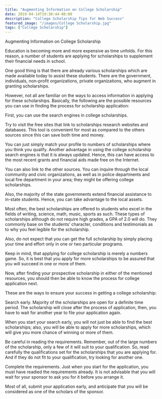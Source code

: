 ```yaml
---
title: "Augmenting Information on College Scholarship"
date: 2019-04-14T19:30:44-08:00
description: "College Scholarship Tips for Web Success"
featured_image: "/images/College Scholarship.jpg"
tags: ["College Scholarship"]
---
```


Augmenting Information on College Scholarship


Education is becoming more and more expensive as time unfolds. For this reason, a number of students are applying for scholarships to supplement their financial needs in school. 

One good thing is that there are already various scholarships which are made available today to assist these students. There are the government, individuals, non-profit organizations, private organizations, who augment in granting scholarships. 

However, not all are familiar on the ways to access information in applying for these scholarships. Basically, the following are the possible resources you can use in finding the process for scholarship application:

First, you can use the search engines in college scholarships. 

Try to visit the free sites that link to scholarships research websites and databases. This tool is convenient for most as compared to the others sources since this can save both time and money. 

You can just simply match your profile to numbers of scholarships where you think you qualify. Another advantage in using the college scholarship search engines is that it is always updated. Hence, this can have access to the most recent grants and financial aids made free on the Internet. 

You can also link to the other sources. You can inquire through the local community and civic organizations, as well as in police departments and local fire department in your area; they might be offering college scholarships. 

Also, the majority of the state governments extend financial assistance to in-state students. Hence, you can take advantage to the local assets.

Most often, the best scholarships are offered to students who excel in the fields of writing, science, math, music, sports as such. These types of scholarships although do not require high grades, a GPA of 2.0 will do. They commonly base on the students’ character, conditions and testimonials as to why you feel legible for the scholarship. 

Also, do not expect that you can get the full scholarship by simply placing your time and effort only in one or two particular programs. 

Keep in mind, that applying for college scholarship is merely a numbers game. So, it is best that you apply for more scholarships to be assured that you will succeed in one or more of them. 

Now, after finding your prospective scholarship in either of the mentioned resources, you should then be able to know the process for college application next.

These are the ways to ensure your success in getting a college scholarship:

Search early. Majority of the scholarships are open for a definite time period. The scholarship will close after the process of application, then, you have to wait for another year to file your application again. 

When you start your search early, you will not just be able to find the best scholarships; also, you will be able to apply for more scholarships, which will give you more chance of winning or more of them.

Be careful in reading the requirements. Remember, out of the large numbers of the scholarship, only a few of it will suit to your qualification. So, read carefully the qualifications set for the scholarships that you are applying for. And if they do not fit to your qualification, try looking for another one. 

Complete the requirements. Just when you start for the application, you must have readied the requirements already. It is not advisable that you will wait for your sponsor to ask you for it before you arrange it.

Most of all, submit your application early, and anticipate that you will be considered as one of the scholars of the sponsor. 


